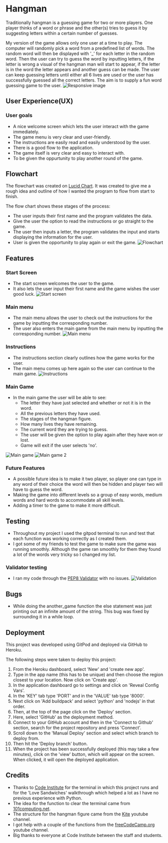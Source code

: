 # Hangman
Traditionally hangman is a guessing game for two or more players. One player thinks of a word or phrase and the other(s) tries to guess it by suggesting letters within a certain number of guesses.

My version of the game allows only one user at a time to play. The computer will randomly pick a word from a predefined list of words. The random word will then be displayed with '_' for each letter in the random word. Then the user can try to guess the word by inputting letters, if the letter is wrong a visual of the hangman man will start to appear, if the letter is in the word the letter appears and another guess can be made. The user can keep guessing letters until either all 6 lives are used or the user has successfully guessed all the correct letters. The aim is to supply a fun word guessing game to the user.
![Responsive image](images/responsive.jpg)

## User Experience(UX)
### User goals
* A nice welcome screen which lets the user interact with the game immediately.
* The game menu is very clear and user-friendly.
* The instructions are easily read and easily understood by the user.
* There is a good flow to the application.
* The game itself is very clear and easy to interact with.
* To be given the oppurtunity to play another round of the game.

## Flowchart
The flowchart was created on [Lucid Chart](https://www.lucidchart.com/pages/). It was created to give me a rough idea and outline of how I wanted the program to flow from start to finish.

The flow chart shows these stages of the process:
* The user inputs their first name and the program validates the data.
* Give the user the option to read the instructions or go straight to the game.
* The user then inputs a letter, the program validates the input and starts displaying the information for the user.
* User is given the opportunity to play again or exit the game.
![Flowchart](images/lucid_chart.jpg)

## Features
### Start Screen
* The start screen welcomes the user to the game.
* It also lets the user input their first name and the game wishes the user good luck.
![Start screen](images/start_screen.jpg)
### Main menu
* The main menu allows the user to check out the instructions for the game by inputting the corresponding number.
* The user also enters the main game from the main menu by inputting the corresponding number. 
![Main menu](images/main_menu.jpg)
### Instructions
* The instructions section clearly outlines how the game works for the user.
* The main menu comes up here again so the user can continue to the main game.
![Instructions](images/instructions.jpg)
### Main Game
* In the main game the user will be able to see: 
    * The letter they have just selected and whether or not it is in the word.
    * All the previous letters they have used.
    * The stages of the hangman figure.
    * How many lives they have remaining.
    * The current word they are trying to guess.
    * The user will be given the option to play again after they have won or lost.
    * Game will exit if the user selects 'no'.

![Main game](images/main_game.jpg)
![Main game 2](images/main_game2.jpg)

### Future Features
* A possible future idea is to make it two player, so player one can type in any word of their choice the word will then be hidden and player two will have to guess the word.
* Making the game into different levels so a group of easy words, medium words and hard words to accommodate all skill levels. 
* Adding a timer to the game to make it more difficult. 

## Testing
* Throughout my project I used the gitpod terminal to run and test that each function was working correctly as I created them.
* I got some of my friends to test the game to make sure the game was running smoothly. Although the game ran smoothly for them they found a lot of the words very tricky so I changed my list.
### Validator testing
* I ran my code through the [PEP8 Validator](http://pep8online.com/) with no issues.
![Validation](images/pep8_validation.jpg)

## Bugs
* While doing the another_game function the else statement was just printing out an infinite amount of the string. This bug was fixed by surrounding it in a while loop.

## Deployment
This project was developed using GitPod and deployed via GitHub to Heroku.

The following steps were taken to deploy this project:

1. From the Heroku dashboard, select 'New' and 'create new app'.
2. Type in the app name (this has to be unique) and then choose the region closest to your location. Now click on 'Create app'.
3. In the application dashboard go to settings and click on 'Reveal Config Vars'.
4. In the 'KEY' tab type 'PORT' and in the 'VALUE' tab type '8000'.
5. Next click on 'Add buildpack' and select 'python' and 'nodejs' in that order.
6. Then, at the top of the page click on the 'Deploy' section.
7. Here, select 'GitHub' as the deployment method.
8. Connect to your GitHub account and then in the 'Connect to Github' section, search for the project repository and press 'Connect'.
9. Scroll down to the 'Manual Deploy' section and select which branch to deploy from.
10. Then hit the 'Deploy branch' button.
11. When the project has been successfully deployed (this may take a few minutes), click on the 'view' button, which will appear on the screen. When clicked, it will open the deployed application.

## Credits
* Thanks to [Code Institute](https://codeinstitute.net/ie/) for the terminal in which this project runs and for the 'Love Sandwiches' walkthrough which helped a lot as I have no previous experience with Python. 
* The idea for the function to clear the terminal came from [101computing.net](https://www.101computing.net/python-typing-text-effect/).
* The structure for the hangman figure came from the [Kite](https://www.youtube.com/watch?v=m4nEnsavl6w) youtube channel.
* I got help with a couple of the functions from the [freeCodeCamp.org](https://www.youtube.com/watch?v=8ext9G7xspg&t=1701s) youtube channel.
* Big thanks to everyone at Code Institute between the staff and students.